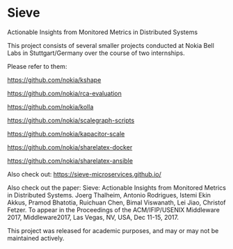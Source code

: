 # Sieve
Actionable Insights from Monitored Metrics in Distributed Systems

This project consists of several smaller projects conducted at Nokia Bell Labs in Stuttgart/Germany over the course of two internships. 

Please refer to them:

https://github.com/nokia/kshape

https://github.com/nokia/rca-evaluation

https://github.com/nokia/kolla

https://github.com/nokia/scalegraph-scripts

https://github.com/nokia/kapacitor-scale

https://github.com/nokia/sharelatex-docker

https://github.com/nokia/sharelatex-ansible

Also check out: https://sieve-microservices.github.io/

Also check out the paper: 
Sieve: Actionable Insights from Monitored Metrics in Distributed Systems.
Joerg Thalheim, Antonio Rodrigues, Istemi Ekin Akkus, Pramod Bhatotia, Ruichuan Chen, Bimal Viswanath, Lei Jiao, Christof Fetzer. 
To appear in the Proceedings of the ACM/IFIP/USENIX Middleware 2017, Middleware2017, Las Vegas, NV, USA, Dec 11-15, 2017.

This project was released for academic purposes, and may or may not be maintained actively.
